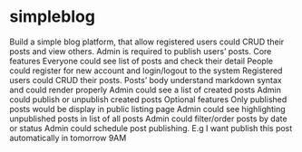 # simpleblog
Build a simple blog platform, that allow registered users could CRUD their posts and view others. Admin is required to publish users’ posts. Core features Everyone could see list of posts and check their detail People could register for new account and login/logout to the system Registered users could CRUD their posts. Posts’ body understand markdown syntax and could render properly Admin could see a list of created posts Admin could publish or unpublish created posts Optional features Only published posts would be display in public listing page Admin could see highlighting unpublished posts in list of all posts Admin could filter/order posts by date or status Admin could schedule post publishing. E.g I want publish this post automatically in tomorrow 9AM
